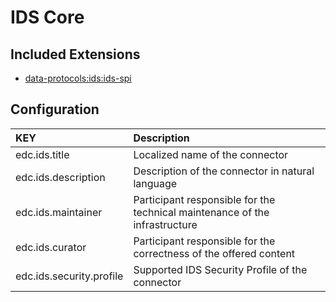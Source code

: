 # IDS Core

## Included Extensions

- [data-protocols:ids:ids-spi](../ids-spi/README.md)

## Configuration

| KEY |  Description |
|:---|:---|
| edc.ids.title | Localized name of the connector |
| edc.ids.description | Description of the connector in natural language |
| edc.ids.maintainer | Participant responsible for the technical maintenance of the infrastructure |
| edc.ids.curator |  Participant responsible for the correctness of the offered content |
| edc.ids.security.profile | Supported IDS Security Profile of the connector |